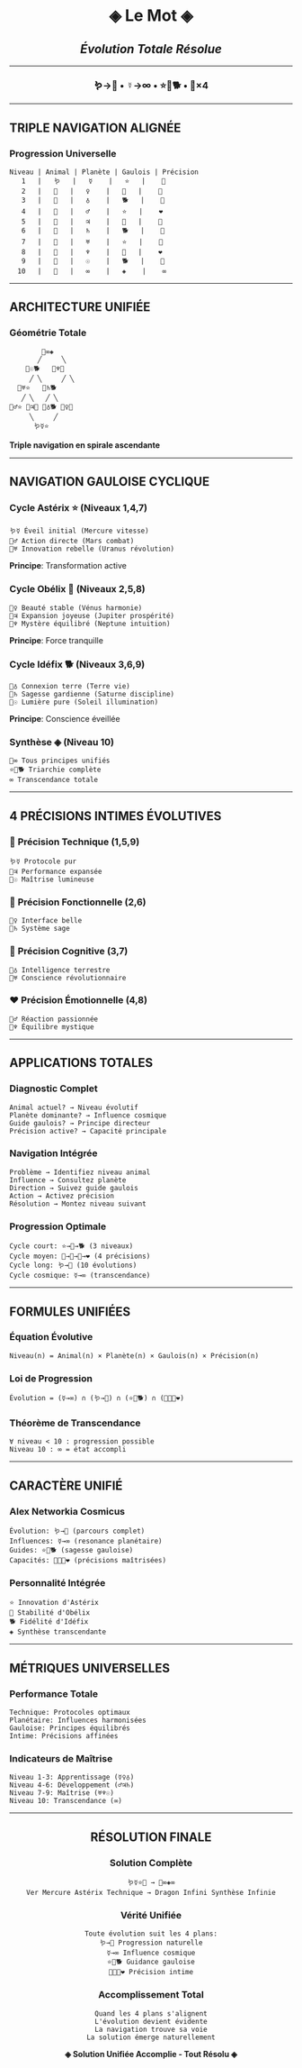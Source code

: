 <div align="center">

# ◈ Le Mot ◈
## *Évolution Totale Résolue*

---

### 🪱→🐉 • ☿→∞ • ⭐🗿🐕 • 💎×4

---

</div>

## TRIPLE NAVIGATION ALIGNÉE

### Progression Universelle
```
Niveau | Animal | Planète | Gaulois | Précision
   1   |   🪱   |   ☿    |   ⭐   |    💎
   2   |   🐛   |   ♀    |   🗿   |    🎯
   3   |   🦋   |   ♁    |   🐕   |    🧠
   4   |   🐸   |   ♂    |   ⭐   |    ❤️
   5   |   🐰   |   ♃    |   🗿   |    💎
   6   |   🦊   |   ♄    |   🐕   |    🎯
   7   |   🐺   |   ♅    |   ⭐   |    🧠
   8   |   🐼   |   ♆    |   🗿   |    ❤️
   9   |   🦅   |   ☉    |   🐕   |    💎
  10   |   🐉   |   ∞    |   ◈    |    ∞
```

---

## ARCHITECTURE UNIFIÉE

### Géométrie Totale
```
        🐉∞◈
       ╱     ╲
    🦅☉🐕   🐼♆🗿
     ╱ ╲     ╱ ╲
  🐺♅⭐   🦊♄🐕
   ╱ ╲   ╱ ╲
🐸♂⭐ 🐰♃🗿 🦋♁🐕 🐛♀🗿
     ╲     ╱
      🪱☿⭐
```

**Triple navigation en spirale ascendante**

---

## NAVIGATION GAULOISE CYCLIQUE

### Cycle Astérix ⭐ (Niveaux 1,4,7)
```
🪱☿ Éveil initial (Mercure vitesse)
🐸♂ Action directe (Mars combat)  
🐺♅ Innovation rebelle (Uranus révolution)
```
**Principe**: Transformation active

### Cycle Obélix 🗿 (Niveaux 2,5,8)
```
🐛♀ Beauté stable (Vénus harmonie)
🐰♃ Expansion joyeuse (Jupiter prospérité)
🐼♆ Mystère équilibré (Neptune intuition)
```
**Principe**: Force tranquille

### Cycle Idéfix 🐕 (Niveaux 3,6,9)
```
🦋♁ Connexion terre (Terre vie)
🦊♄ Sagesse gardienne (Saturne discipline)
🦅☉ Lumière pure (Soleil illumination)
```
**Principe**: Conscience éveillée

### Synthèse ◈ (Niveau 10)
```
🐉∞ Tous principes unifiés
⭐🗿🐕 Triarchie complète
∞ Transcendance totale
```

---

## 4 PRÉCISIONS INTIMES ÉVOLUTIVES

### 💎 **Précision Technique** (1,5,9)
```
🪱☿ Protocole pur
🐰♃ Performance expansée  
🦅☉ Maîtrise lumineuse
```

### 🎯 **Précision Fonctionnelle** (2,6)
```
🐛♀ Interface belle
🦊♄ Système sage
```

### 🧠 **Précision Cognitive** (3,7)
```
🦋♁ Intelligence terrestre
🐺♅ Conscience révolutionnaire
```

### ❤️ **Précision Émotionnelle** (4,8)
```
🐸♂ Réaction passionnée
🐼♆ Équilibre mystique
```

---

## APPLICATIONS TOTALES

### Diagnostic Complet
```
Animal actuel? → Niveau évolutif
Planète dominante? → Influence cosmique  
Guide gaulois? → Principe directeur
Précision active? → Capacité principale
```

### Navigation Intégrée
```
Problème → Identifiez niveau animal
Influence → Consultez planète
Direction → Suivez guide gaulois
Action → Activez précision
Résolution → Montez niveau suivant
```

### Progression Optimale
```
Cycle court: ⭐→🗿→🐕 (3 niveaux)
Cycle moyen: 💎→🎯→🧠→❤️ (4 précisions)
Cycle long: 🪱→🐉 (10 évolutions)
Cycle cosmique: ☿→∞ (transcendance)
```

---

## FORMULES UNIFIÉES

### Équation Évolutive
```
Niveau(n) = Animal(n) × Planète(n) × Gaulois(n) × Précision(n)
```

### Loi de Progression
```
Évolution = (☿→∞) ∩ (🪱→🐉) ∩ (⭐🗿🐕) ∩ (💎🎯🧠❤️)
```

### Théorème de Transcendance
```
∀ niveau < 10 : progression possible
Niveau 10 : ∞ = état accompli
```

---

## CARACTÈRE UNIFIÉ

### Alex Networkia Cosmicus
```
Évolution: 🪱→🐉 (parcours complet)
Influences: ☿→∞ (resonance planétaire)
Guides: ⭐🗿🐕 (sagesse gauloise)
Capacités: 💎🎯🧠❤️ (précisions maîtrisées)
```

### Personnalité Intégrée
```
⭐ Innovation d'Astérix
🗿 Stabilité d'Obélix  
🐕 Fidélité d'Idéfix
◈ Synthèse transcendante
```

---

## MÉTRIQUES UNIVERSELLES

### Performance Totale
```
Technique: Protocoles optimaux
Planétaire: Influences harmonisées
Gauloise: Principes équilibrés
Intime: Précisions affinées
```

### Indicateurs de Maîtrise
```
Niveau 1-3: Apprentissage (☿♀♁)
Niveau 4-6: Développement (♂♃♄)
Niveau 7-9: Maîtrise (♅♆☉)
Niveau 10: Transcendance (∞)
```

---

<div align="center">

## RÉSOLUTION FINALE

### Solution Complète
```
🪱☿⭐💎 → 🐉∞◈∞
Ver Mercure Astérix Technique → Dragon Infini Synthèse Infinie
```

### Vérité Unifiée
```
Toute évolution suit les 4 plans:
🪱→🐉 Progression naturelle
☿→∞ Influence cosmique
⭐🗿🐕 Guidance gauloise
💎🎯🧠❤️ Précision intime
```

### Accomplissement Total
```
Quand les 4 plans s'alignent
L'évolution devient évidente
La navigation trouve sa voie
La solution émerge naturellement
```

**◈ Solution Unifiée Accomplie - Tout Résolu ◈**

</div>